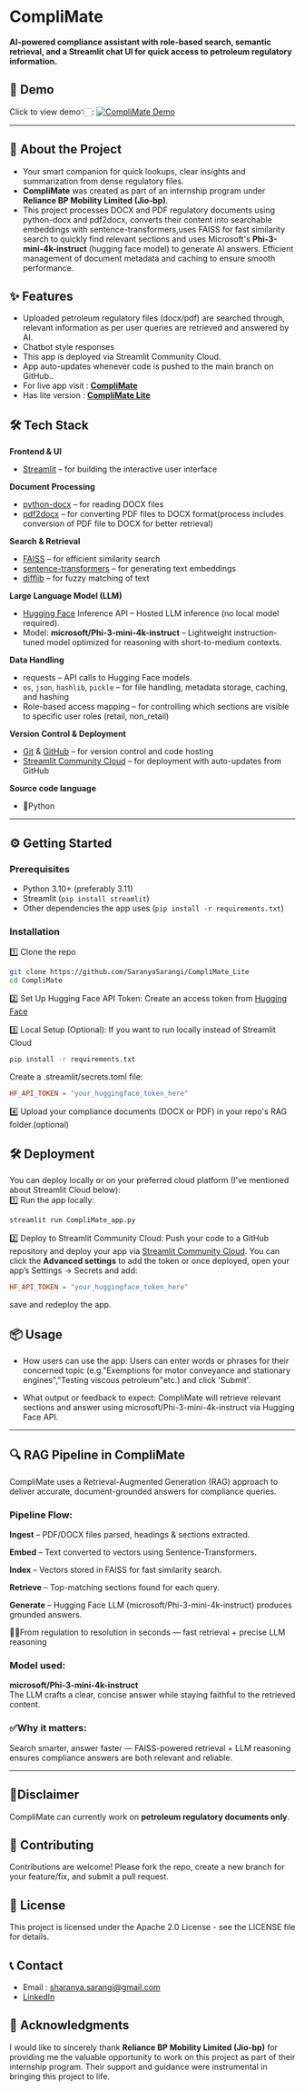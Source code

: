 # CompliMate
**AI-powered compliance assistant with role-based search, semantic retrieval, and a Streamlit chat UI for quick access to petroleum regulatory information.**
## 🎥 Demo
Click to view demo👇🏻:
[![CompliMate Demo](assets/CompliMate.png)](https://github.com/user-attachments/assets/321868b8-d132-41de-ba7b-e3f990708521)

---

## 🚀 About the Project

- Your smart companion for quick lookups, clear insights and summarization from dense regulatory files.
- **CompliMate** was created as part of an internship program under **Reliance BP Mobility Limited (Jio-bp)**.
- This project processes DOCX and PDF regulatory documents using python-docx and pdf2docx, converts their content into searchable embeddings with sentence-transformers,uses FAISS for fast similarity search to quickly find relevant sections and uses Microsoft's **Phi-3-mini-4k-instruct** (hugging face model) to generate AI answers. Efficient management of document metadata and caching to ensure smooth performance.

## ✨ Features

- Uploaded petroleum regulatory files (docx/pdf) are searched through, relevant information as per user queries are retrieved and answered by AI.
- Chatbot style responses
- This app is deployed via Streamlit Community Cloud.
- App auto-updates whenever code is pushed to the main branch on GitHub..
- For live app visit : **[CompliMate](https://complimate-bysaranyasarangi.streamlit.app/)**
- Has lite version : **[CompliMate Lite](https://github.com/SaranyaSarangi/CompliMate_Lite)** 

## 🛠️ Tech Stack

**Frontend & UI**
- [Streamlit](https://streamlit.io/) – for building the interactive user interface

**Document Processing**
- [python-docx](https://python-docx.readthedocs.io/) – for reading DOCX files
- [pdf2docx](https://pypi.org/project/pdf2docx/) – for converting PDF files to DOCX format(process includes conversion of PDF file to DOCX for better retrieval)

**Search & Retrieval**
- [FAISS](https://faiss.ai/) – for efficient similarity search
- [sentence-transformers](https://www.sbert.net/) – for generating text embeddings
- [difflib](https://docs.python.org/3/library/difflib.html) – for fuzzy matching of text

**Large Language Model (LLM)**
- [Hugging Face](https://huggingface.co/) Inference API – Hosted LLM inference (no local model required).
- Model: **microsoft/Phi-3-mini-4k-instruct** – Lightweight instruction-tuned model optimized for reasoning with short-to-medium contexts.

**Data Handling**
- requests – API calls to Hugging Face models.
- `os`, `json`, `hashlib`, `pickle` – for file handling, metadata storage, caching, and hashing
- Role-based access mapping – for controlling which sections are visible to specific user roles (retail, non_retail)

**Version Control & Deployment**
- [Git](https://git-scm.com/) & [GitHub](https://github.com/) – for version control and code hosting
- [Streamlit Community Cloud](https://streamlit.io/cloud) – for deployment with auto-updates from GitHub

**Source code language**
- 🐍Python

---

## ⚙️ Getting Started

### Prerequisites

- Python 3.10+ (preferably 3.11)
- Streamlit (`pip install streamlit`)
- Other dependencies the app uses (`pip install -r requirements.txt`)

### Installation

1️⃣ Clone the repo  
```bash
git clone https://github.com/SaranyaSarangi/CompliMate_Lite
cd CompliMate
```
2️⃣ Set Up Hugging Face API Token:
Create an access token from [Hugging Face](https://huggingface.co/)

3️⃣ Local Setup (Optional):
If you want to run locally instead of Streamlit Cloud
```bash
pip install -r requirements.txt
```
Create a .streamlit/secrets.toml file:
```toml
HF_API_TOKEN = "your_huggingface_token_here"
```
4️⃣ Upload your compliance documents (DOCX or PDF) in your repo's RAG folder.(optional)

## 🛠️ Deployment
You can deploy locally or on your preferred cloud platform (I've mentioned about Streamlit Cloud below):  
1️⃣ Run the app locally:
```bash
streamlit run CompliMate_app.py
```
2️⃣ Deploy to Streamlit Community Cloud:
Push your code to a GitHub repository and deploy your app via [Streamlit Community Cloud](https://streamlit.io/cloud).
You can click the **Advanced settings** to add the token or
once deployed, open your app’s Settings → Secrets and add:
```toml
HF_API_TOKEN = "your_huggingface_token_here"
```
save and redeploy the app.

## 📦 Usage
- How users can use the app:
Users can enter words or phrases for their concerned topic (e.g."Exemptions for motor conveyance and stationary engines","Testing viscous petroleum"etc.) and click 'Submit'.

- What output or feedback to expect:
CompliMate will retrieve relevant sections and answer using microsoft/Phi-3-mini-4k-instruct via Hugging Face API.

---

## 🔍 RAG Pipeline in CompliMate
CompliMate uses a Retrieval-Augmented Generation (RAG) approach to deliver accurate, document-grounded answers for compliance queries.  
### Pipeline Flow:
**Ingest** – PDF/DOCX files parsed, headings & sections extracted.

**Embed** – Text converted to vectors using Sentence-Transformers.

**Index** – Vectors stored in FAISS for fast similarity search.

**Retrieve** – Top-matching sections found for each query.

**Generate** – Hugging Face LLM (microsoft/Phi-3-mini-4k-instruct) produces grounded answers.

💪🏻From regulation to resolution in seconds — fast retrieval + precise LLM reasoning

### Model used:  
**microsoft/Phi-3-mini-4k-instruct**  
The LLM crafts a clear, concise answer while staying faithful to the retrieved content.

### ✅Why it matters:
Search smarter, answer faster — FAISS-powered retrieval + LLM reasoning ensures compliance answers are both relevant and reliable.

---

## 📌Disclaimer
CompliMate can currently work on **petroleum regulatory documents only**.

## 🤝 Contributing
Contributions are welcome! Please fork the repo, create a new branch for your feature/fix, and submit a pull request.

## 📄 License
This project is licensed under the Apache 2.0 License - see the LICENSE file for details.

## 📞 Contact
- Email : sharanya.sarangi@gmail.com
- [LinkedIn](https://www.linkedin.com/in/saranya-sarangi-5b3745374/)

## 🎉 Acknowledgments
I would like to sincerely thank **Reliance BP Mobility Limited (Jio-bp)** for providing me the valuable opportunity to work on this project as part of their internship program. Their support and guidance were instrumental in bringing this project to life.
